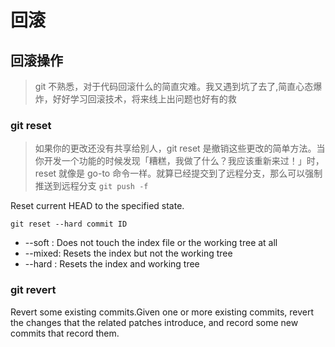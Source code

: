 # 回滚

## 回滚操作

> git 不熟悉，对于代码回滚什么的简直灾难。我又遇到坑了去了,简直心态爆炸，好好学习回滚技术，将来线上出问题也好有的救

### git reset

> 如果你的更改还没有共享给别人，git reset 是撤销这些更改的简单方法。当你开发一个功能的时候发现「糟糕，我做了什么？我应该重新来过！」时，reset 就像是 go-to 命令一样。就算已经提交到了远程分支，那么可以强制推送到远程分支 `git push -f`

Reset current HEAD to the specified state.

```git
git reset --hard commit ID
```

- --soft : Does not touch the index file or the working tree at all
- --mixed: Resets the index but not the working tree
- --hard : Resets the index and working tree

### git revert

Revert some existing commits.Given one or more existing commits, revert the changes that the related patches introduce, and record some new commits that record them.
